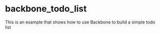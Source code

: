 # backbone_todo_list

This is an example that shows how to use Backbone to build a simple todo list
